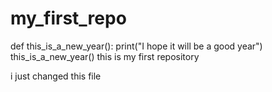 # my_first_repo
def this_is_a_new_year():
    print("I hope it will be a good year")
this_is_a_new_year()
this is my first repository

i just changed this file


